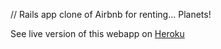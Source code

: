// Rails app clone of Airbnb for renting... Planets!

See live version of this webapp on [Heroku](https://airpnp-of-planets.herokuapp.com/planets/new) 
